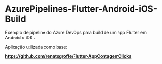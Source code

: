 # AzurePipelines-Flutter-Android-iOS-Build
Exemplo de pipeline do Azure DevOps para build de um app Flutter em Android e iOS .

Aplicação utilizada como base:

**https://github.com/renatogroffe/Flutter-AppContagemClicks**
